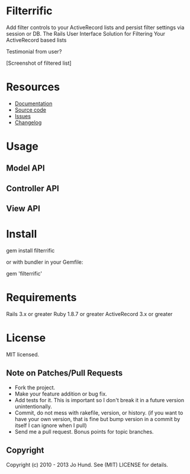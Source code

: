 # Filterrific

Add filter controls to your ActiveRecord lists and persist filter settings via session or DB.
The Rails User Interface Solution for Filtering Your ActiveRecord based lists

Testimonial from user?

[Screenshot of filtered list]

# Resources

* [Documentation](filterrific.clearcove.ca)
* [Source code]()
* [Issues]()
* [Changelog]()

# Usage

## Model API

## Controller API

## View API

# Install

gem install filterrific

or with bundler in your Gemfile:

gem 'filterrific'

# Requirements

Rails 3.x or greater
Ruby 1.8.7 or greater
ActiveRecord 3.x or greater

# License

MIT licensed.

## Note on Patches/Pull Requests

* Fork the project.
* Make your feature addition or bug fix.
* Add tests for it. This is important so I don't break it in a
  future version unintentionally.
* Commit, do not mess with rakefile, version, or history.
  (if you want to have your own version, that is fine but bump version in a commit by itself I can ignore when I pull)
* Send me a pull request. Bonus points for topic branches.

## Copyright

Copyright (c) 2010 - 2013 Jo Hund. See (MIT) LICENSE for details.
